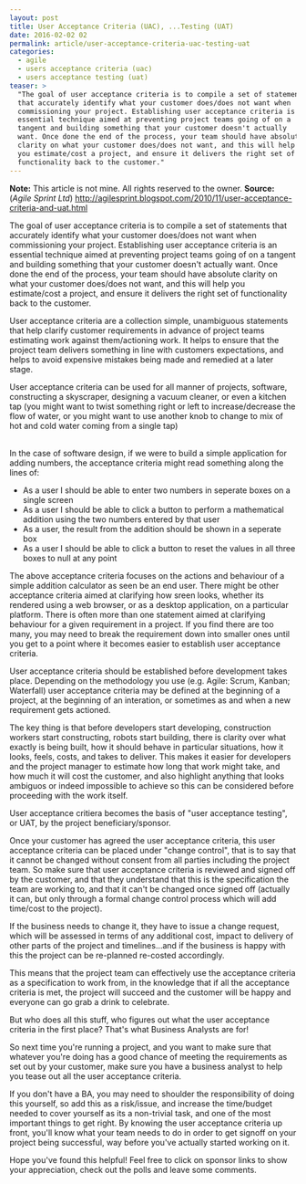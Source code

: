 ```yaml
---
layout: post
title: User Acceptance Criteria (UAC), ...Testing (UAT)
date: 2016-02-02 02
permalink: article/user-acceptance-criteria-uac-testing-uat
categories:
  - agile
  - users acceptance criteria (uac)
  - users acceptance testing (uat)
teaser: >
  "The goal of user acceptance criteria is to compile a set of statements
  that accurately identify what your customer does/does not want when
  commissioning your project. Establishing user acceptance criteria is an
  essential technique aimed at preventing project teams going of on a
  tangent and building something that your customer doesn't actually
  want. Once done the end of the process, your team should have absolute
  clarity on what your customer does/does not want, and this will help
  you estimate/cost a project, and ensure it delivers the right set of
  functionality back to the customer."
---
```


**Note:**  This article is not mine.  All rights reserved to the owner.
**Source:**  (*Agile Sprint Ltd*)  http://agilesprint.blogspot.com/2010/11/user-acceptance-criteria-and-uat.html

The goal of user acceptance criteria is to compile a set of statements that accurately identify what your customer does/does not want when commissioning your project. Establishing user acceptance criteria is an essential technique aimed at preventing project teams going of on a tangent and building something that your customer doesn't actually want. Once done the end of the process, your team should have absolute clarity on what your customer does/does not want, and this will help you estimate/cost a project, and ensure it delivers the right set of functionality back to the customer.

User acceptance criteria are a collection simple, unambiguous statements that help clarify customer requirements in advance of project teams estimating work against them/actioning work. It helps to ensure that the project team delivers something in line with customers expectations, and helps to avoid expensive mistakes being made and remedied at a later stage.

User acceptance criteria can be used for all manner of projects, software, constructing a skyscraper, designing a vacuum cleaner, or even a kitchen tap (you might want to twist something right or left to increase/decrease the flow of water, or you might want to use another knob to change to mix of hot and cold water coming from a single tap)
<br />
<br />

In the case of software design, if we were to build a simple application for adding numbers, the acceptance criteria might read something along the lines of:

- As a user I should be able to enter two numbers in seperate boxes on a single screen
- As a user I should be able to click a button to perform a mathematical addition using the two numbers entered by that user
- As a user, the result from the addition should be shown in a seperate box
- As a user I should be able to click a button to reset the values in all three boxes to null at any point

The above acceptance criteria focuses on the actions and behaviour of a simple addition calculator as seen be an end user. There might be other acceptance criteria aimed at clarifying how sreen looks, whether its rendered using a web browser, or as a desktop application, on a particular platform. There is often more than one statement aimed at clarifying behaviour for a given requirement in a project. If you find there are too many, you may need to break the requirement down into smaller ones until you get to a point where it becomes easier to establish user acceptance criteria.

User acceptance criteria should be established before development takes place. Depending on the methodology you use (e.g. Agile: Scrum, Kanban; Waterfall) user acceptance criteria may be defined at the beginning of a project, at the beginning of an interation, or sometimes as and when a new requirement gets actioned.

The key thing is that before developers start developing, construction workers start constructing, robots start building, there is clarity over what exactly is being built, how it should behave in particular situations, how it looks, feels, costs, and takes to deliver. This makes it easier for developers and the project manager to estimate how long that work might take, and how much it will cost the customer, and also highlight anything that looks ambiguos or indeed impossible to achieve so this can be considered before proceeding with the work itself.

User acceptance critiera becomes the basis of "user acceptance testing", or UAT, by the project beneficiary/sponsor.

Once your customer has agreed the user acceptance criteria, this user acceptance criteria can be placed under "change control", that is to say that it cannot be changed without consent from all parties including the project team. So make sure that user acceptance criteria is reviewed and signed off by the customer, and that they understand that this is the specification the team are working to, and that it can't be changed once signed off (actually it can, but only through a formal change control process which will add time/cost to the project).

If the business needs to change it, they have to issue a change request, which will be assessed in terms of any additional cost, impact to delivery of other parts of the project and timelines...and if the business is happy with this the project can be re-planned re-costed accordingly.

This means that the project team can effectively use the acceptance criteria as a specification to work from, in the knowledge that if all the acceptance criteria is met, the project will succeed and the customer will be happy and everyone can go grab a drink to celebrate.

But who does all this stuff, who figures out what the user acceptance criteria in the first place? That's what Business Analysts are for!

So next time you're running a project, and you want to make sure that whatever you're doing has a good chance of meeting the requirements as set out by your customer, make sure you have a business analyst to help you tease out all the user acceptance criteria.

If you don't have a BA, you may need to shoulder the responsibility of doing this yourself, so add this as a risk/issue, and increase the time/budget needed to cover yourself as its a non-trivial task, and one of the most important things to get right. By knowing the user acceptance criteria up front, you'll know what your team needs to do in order to get signoff on your project being successful, way before you've actually started working on it.

Hope you've found this helpful! Feel free to click on sponsor links to show your appreciation, check out the polls and leave some comments.
